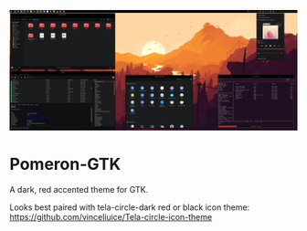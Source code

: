 ![](static/dt-cherry.png)

# Pomeron-GTK
A dark, red accented theme for GTK.

Looks best paired with tela-circle-dark red or black icon theme:
https://github.com/vinceliuice/Tela-circle-icon-theme
